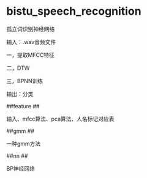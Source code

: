 # bistu\_speech_recognition

孤立词识别神经网络

输入：.wav音频文件

一，提取MFCC特征

二，DTW

三，BPNN训练

输出：分类


##feature ##

输入、mfcc算法、pca算法、人名标记对应表

##gmm ##

一种gmm方法

##nn ##

BP神经网络


